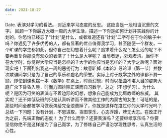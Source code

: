 ```yaml
---
date: 2021-10-27
---
```


Date.
表演对学习的看法。
对近来学习态度的反思。
这应当是一段相当沉重的文字。
回顾一下你最近大概一周的大学生活，描述一下你是如何计划并实践你的计划的。你恐怕已经忘了“计划”是什么，或者难道还有“计划”二字存在于你的脑子中吗？你遇见了许多优秀的人，都有显著的优点值得我学习，甚至随便一个群友，一个旷课的学生都如此，但你自己在幻想着什么呢？追求着什么呢？怎么活的呢？不要再重复你那没有观众的表演了！什么是大学呢？
当局者迷，旁观者清。当你不在大学时，你觉得大学应当是怎样的？大学的你应当是怎样的？大学之后呢？面对现实吧！下面列出我这一周的恶劣行为：故意旷掉《本论》导论课（第一节）并数次欺骗同学只是为了自己的享乐和虚名的荣誉。实际上对于数学之外的课都不屑一顾，即使到课也摆一本《数学》在桌上，时而幻想，时而以扭曲不堪入目的姿势大庭广众下昏昏入睡，时而力图排除正课而自习数学，总之（不想学习）。为什么呢？是因为可笑的表演与不着边际的幻想，想象自己能成为比肩教师的权威。
其实呢？还不如低级班的只是认真听讲而不做其他工作的内蒙古的女生！可耻的是，那些时间全都被学习做表演给完全浪费掉了，你就是这样在度过你的大学时光吗？
总结一下问题：没有计划，不思进取，贪图享乐、心态浮躁，脾无大志。在改正行为之前，先端正你的态度！
为了什么而学？还要表演吗？还要继续享乐吗？你要坚信你绝不是这样是为了自己而学，为了修炼自己严谨治学理性思考，认真生活的心性。

